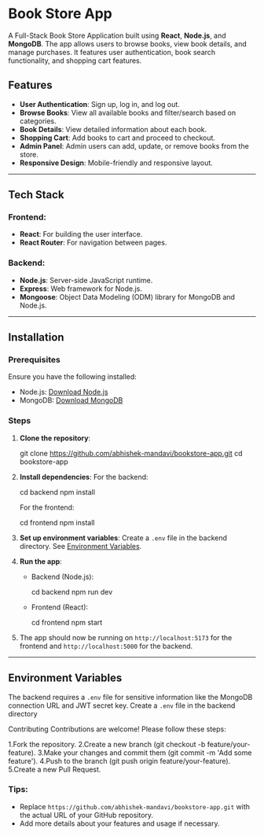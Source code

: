# Book Store App

A Full-Stack Book Store Application built using **React**, **Node.js**, and **MongoDB**. The app allows users to browse books, view book details, and manage purchases. It features user authentication, book search functionality, and shopping cart features.

## Features

- **User Authentication**: Sign up, log in, and log out.
- **Browse Books**: View all available books and filter/search based on categories.
- **Book Details**: View detailed information about each book.
- **Shopping Cart**: Add books to cart and proceed to checkout.
- **Admin Panel**: Admin users can add, update, or remove books from the store.
- **Responsive Design**: Mobile-friendly and responsive layout.

---

## Tech Stack

### Frontend:
- **React**: For building the user interface.
- **React Router**: For navigation between pages.

### Backend:
- **Node.js**: Server-side JavaScript runtime.
- **Express**: Web framework for Node.js.
- **Mongoose**: Object Data Modeling (ODM) library for MongoDB and Node.js.

---

## Installation

### Prerequisites
Ensure you have the following installed:
- Node.js: [Download Node.js](https://nodejs.org/)
- MongoDB: [Download MongoDB](https://www.mongodb.com/)

### Steps

1. **Clone the repository**:

    git clone https://github.com/abhishek-mandavi/bookstore-app.git
    cd bookstore-app
    

2. **Install dependencies**:
    For the backend:
    
    cd backend
    npm install
    

    For the frontend:
    
    cd frontend
    npm install
    


3. **Set up environment variables**: Create a `.env` file in the backend directory. See [Environment Variables](#environment-variables).

4. **Run the app**:
    - Backend (Node.js):
      
      cd backend
      npm run dev
     

    - Frontend (React):
   
      cd frontend
      npm start
      

5. The app should now be running on `http://localhost:5173` for the frontend and `http://localhost:5000` for the backend.

---

## Environment Variables

The backend requires a `.env` file for sensitive information like the MongoDB connection URL and JWT secret key. Create a `.env` file in the backend directory 


Contributing
Contributions are welcome! Please follow these steps:

1.Fork the repository.
2.Create a new branch (git checkout -b feature/your-feature).
3.Make your changes and commit them (git commit -m 'Add some feature').
4.Push to the branch (git push origin feature/your-feature).
5.Create a new Pull Request.


### Tips:
- Replace `https://github.com/abhishek-mandavi/bookstore-app.git` with the actual URL of your GitHub repository.
- Add more details about your features and usage if necessary.


